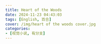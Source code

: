 ```yaml
---
title: Heart of the Woods
date: 2024-11-23 04:43:03
tags: [English, 百合]
cover: /img/heart of the woods cover.jpg
categories:
- [视觉小说, 有分支]
---
```

